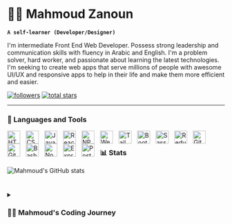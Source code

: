 # 🏄‍♂️ Mahmoud Zanoun

**`A self-learner (Developer/Designer)`**

I'm intermediate Front End Web Developer. Possess strong leadership and communication skills with fluency in Arabic and English. I'm a problem solver, hard worker, and passionate about learning the latest technologies. I'm seeking to create web apps that serve millions of people with awesome UI/UX and responsive apps to help in their life and make them more efficient and easier.

   <p align="left"> 
      <a href="https://github.com/mahmoudzanoun13?tab=followers">
         <img alt="followers" title="Follow me on Github" src="https://custom-icon-badges.demolab.com/github/followers/mahmoudzanoun13?color=236ad3&labelColor=1155ba&style=for-the-badge&logo=person-add&label=Follow&logoColor=white"/></a>
      <a href="https://github.com/mahmoudzanoun13?tab=repositories&sort=stargazers">
         <img alt="total stars" title="Total stars on GitHub" src="https://custom-icon-badges.demolab.com/github/stars/mahmoudzanoun13?color=55960c&style=for-the-badge&labelColor=488207&logo=star"/></a>
   </p>

---

### 🧰 Languages and Tools

<img align="left" alt="HTML" width="30px" style="padding-right:10px;" src="https://cdn.jsdelivr.net/gh/devicons/devicon/icons/html5/html5-plain.svg" />
<img align="left" alt="CSS" width="30px" style="padding-right:10px;" src="https://cdn.jsdelivr.net/gh/devicons/devicon/icons/css3/css3-plain.svg" />
<img align="left" alt="JavaScript" width="30px" style="padding-right:10px;" src="https://cdn.jsdelivr.net/gh/devicons/devicon/icons/javascript/javascript-plain.svg" />
<img align="left" alt="React" width="30px" style="padding-right:10px;" src="https://cdn.jsdelivr.net/gh/devicons/devicon/icons/react/react-original.svg" />
<img align="left" alt="NPM" width="30px" style="padding-right:10px;" src="https://cdn.jsdelivr.net/gh/devicons/devicon/icons/npm/npm-original-wordmark.svg" />
<img align="left" alt="Webpack" width="30px" style="padding-right:10px;" src="https://cdn.jsdelivr.net/gh/devicons/devicon/icons/webpack/webpack-original.svg" />
<img align="left" alt="Tailwind css" width="30px" style="padding-right:10px;" src="https://cdn.jsdelivr.net/gh/devicons/devicon/icons/tailwindcss/tailwindcss-plain.svg" />
<img align="left" alt="Bootstrap" width="30px" style="padding-right:10px;" src="https://cdn.jsdelivr.net/gh/devicons/devicon/icons/bootstrap/bootstrap-original.svg" />
<img align="left" alt="Sass" width="30px" style="padding-right:10px;" src="https://cdn.jsdelivr.net/gh/devicons/devicon/icons/sass/sass-original.svg" />
<img align="left" alt="Redux" width="30px" style="padding-right:10px;" src="https://cdn.jsdelivr.net/gh/devicons/devicon/icons/redux/redux-original.svg" />
<img align="left" alt="Git" width="30px" style="padding-right:10px;" src="https://cdn.jsdelivr.net/gh/devicons/devicon/icons/git/git-original.svg" />
<img align="left" alt="GitHub" width="30px" style="padding-right:10px;" src="https://cdn.jsdelivr.net/gh/devicons/devicon/icons/github/github-original.svg" />
<img align="left" alt="Bash" width="30px" style="padding-right:10px;" src="https://cdn.jsdelivr.net/gh/devicons/devicon/icons/bash/bash-original.svg" />
<img align="left" alt="NodeJS" width="30px" style="padding-right:10px;" src="https://cdn.jsdelivr.net/gh/devicons/devicon/icons/nodejs/nodejs-original.svg" />
<img align="left" alt="ExpressJS" width="30px" style="padding-right:10px;" src="https://cdn.jsdelivr.net/gh/devicons/devicon/icons/express/express-original.svg" />
<img align="left" alt="PostgreSQL" width="30px" style="padding-right:10px;" src="https://cdn.jsdelivr.net/gh/devicons/devicon/icons/postgresql/postgresql-original.svg" />
<br />

### 📊 Stats

![Mahmoud's GitHub stats](https://github-readme-stats.vercel.app/api?username=mahmoudzanoun13&show_icons=true&theme=gruvbox)

<!-- ![GitHub Streak](https://streak-stats.demolab.com?user=mahmoudzanoun13&theme=gruvbox&border_radius=4.5) -->

#

<details>
 <summary><h3>👨‍💻 Mahmoud's Coding Journey</h3></summary>
   I started my coding journey as a computer science self-learner with a passion to learn everything I could about this programming world. This happened when I've taken a decision to not complete my education and get my traditional degree since the level, system of education and conditions were complicated in my country. I've taken a course called CS50 from Harvard University. At this course I've learned basics, concepts and fundamentals in addition to, several programming languages and lots of tools such as, C, Python3, Flask, Java, XML, Swift, SQLite3, Lua, HTML, CSS, JavaScript and principles of OOP...etc. So, I've made lots of projects in lots of fields using different technologies (Mobile Apps "Android and IOS", Games, Web) so, I have the whole picture. After this awesome beginning, I've learned C++ language and just focused on problem solving for a while. And finally when I felt that I have the logic and basics, I decided to specialize in web industry. Then I've taken another course called The Complete Web Developer from Zero To Mastery Academy (ZTM). I've learned both Front End stuff and Back End stuff so, I've built several projects to grasp most of things in this amazing industry. After that, I asked lots of seniors about if I could be a Full-stack Developer at this time or not and finally I've decided to specialize in the Front End Web Development industry for now. Don't wait up, because I'm coming.
</details>

[website]: https://mahmoud-zanoun.vercel.app
